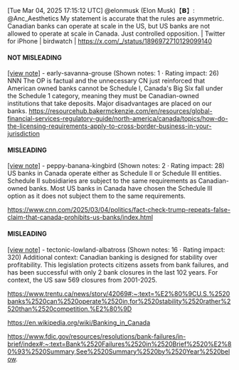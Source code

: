 [Tue Mar 04, 2025 17:15:12 UTC] @elonmusk (Elon Musk)【𝗕】: @Anc_Aesthetics My statement is accurate that the rules are asymmetric.  Canadian banks can operate at scale in the US, but US banks are not allowed to operate at scale in Canada.  Just controlled opposition. | Twitter for iPhone | birdwatch | https://x.com/_/status/1896972710129099140

#### NOT MISLEADING

[[view note]](https://x.com/i/birdwatch/n/1897185290164519250) - early-savanna-grouse (Shown notes: 1 · Rating impact: 26)
NNN  The OP is factual and the unnecessary CN just reinforced that American owned banks cannot be Schedule I, Canada's Big Six fall under the Schedule 1 category, meaning they must be Canadian-owned institutions that take deposits. Major disadvantages are placed on our banks. https://resourcehub.bakermckenzie.com/en/resources/global-financial-services-regulatory-guide/north-america/canada/topics/how-do-the-licensing-requirements-apply-to-cross-border-business-in-your-jurisdiction

#### MISLEADING

[[view note]](https://x.com/i/birdwatch/n/1897067939846570173) - peppy-banana-kingbird (Shown notes: 2 · Rating impact: 28)
US banks in Canada operate either as Schedule II or Schedule III entities.
Schedule II subsidiaries are subject to the same requirements as Canadian-owned banks.
Most US banks in Canada have chosen the Schedule III option as it does not subject them to the same requirements.

https://www.cnn.com/2025/03/04/politics/fact-check-trump-repeats-false-claim-that-canada-prohibits-us-banks/index.html

#### MISLEADING

[[view note]](https://x.com/i/birdwatch/n/1896985758524686373) - tectonic-lowland-albatross (Shown notes: 16 · Rating impact: 320)
Additional context: Canadian banking is designed for stability over profitability. This legislation protects citizens assets from bank failures, and has been successful with only 2 bank closures in the last 102 years. For context, the US saw 569 closures from 2001-2025.

https://www.trentu.ca/news/story/42069#:~:text=%E2%80%9CU.S.%2520banks%2520can%2520operate%2520in,for%2520stability%2520rather%2520than%2520competition.%E2%80%9D

https://en.wikipedia.org/wiki/Banking_in_Canada

https://www.fdic.gov/resources/resolutions/bank-failures/in-brief/index#:~:text=Bank%2520Failures%2520in%2520Brief%2520%E2%80%93%2520Summary,See%2520Summary%2520by%2520Year%2520below.
